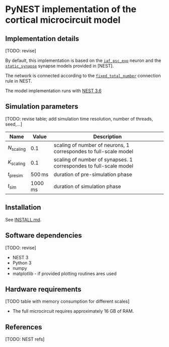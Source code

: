 # PyNEST implementation of the cortical microcircuit model 

## Implementation details

[TODO: revise]

By default, this implementation is based on the [`iaf_psc_exp`](https://nest-simulator.readthedocs.io/en/v3.6/models/iaf_psc_exp.html) neuron and the [`static_synapse`](https://nest-simulator.readthedocs.io/en/v3.6/models/static_synapse.html) synapse models provided in [NEST].

The network is connected according to the [`fixed_total_number`](https://nest-simulator.readthedocs.io/en/v3.6/synapses/connection_management.html#rule-fixed-total-number) connection rule in NEST.

The model implementation runs with [NEST 3.6](https://github.com/nest/nest-simulator.git)

## Simulation parameters

[TODO: revise table; add simulation time resolution, number of threads, seed,...]

| Name | Value | Description |
|--|--|--|
| $`N_{\mathrm{scaling}}`$ | $`0.1`$| scaling of number of neurons, 1 correspondes to full-scale model |
| $`K_{\mathrm{scaling}}`$ | $`0.1`$| scaling of number of synapses. 1 correspondes to full-scale model |
| $`t_{\mathrm{presim}}`$ | $`500\,\mathrm{ms}`$| duration of pre-simulation phase |
| $`t_{\mathrm{sim}}`$ | $`1000\,\mathrm{ms}`$| duration of simulation phase |

## Installation

See [INSTALL.md](INSTALL.md).

## Software dependencies

[TODO: revise]

* NEST 3
* Python 3
* numpy
* matplotlib - if provided plotting routines ares used

## Hardware requirements

[TODO table with memory consumption for different scales]

* The full microcircuit requires approximately 16 GB of RAM.

## References
[TODO: NEST refs]

